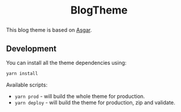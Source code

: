 # <p align="center">BlogTheme</p>

This blog theme is based on [Asgar](https://github.com/stefanbc/Asgar).

## Development

You can install all the theme dependencies using:

```bash
yarn install
```

Available scripts:

* `yarn prod` - will build the whole theme for production.
* `yarn deploy` - will build the theme for production, zip and validate.
